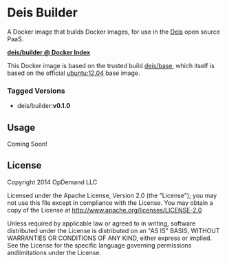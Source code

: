 # Deis Builder

A Docker image that builds Docker images, for use in the [Deis](http://deis.io) open source PaaS.

[**deis/builder @ Docker Index**](https://index.docker.io/u/deis/builder/)

This Docker image is based on the trusted build [deis/base](https://index.docker.io/u/deis/base/), which itself is based on the official [ubuntu:12.04](https://index.docker.io/_/ubuntu/) base image.

### Tagged Versions
- deis/builder:**v0.1.0**

## Usage

Coming Soon!

## License

Copyright 2014 OpDemand LLC

Licensed under the Apache License, Version 2.0 (the "License"); you may not use this file except in compliance with the License. You may obtain a copy of the License at <http://www.apache.org/licenses/LICENSE-2.0>

Unless required by applicable law or agreed to in writing, software distributed under the License is distributed on an "AS IS" BASIS, WITHOUT WARRANTIES OR CONDITIONS OF ANY KIND, either express or implied. See the License for the specific language governing permissions andlimitations under the License.
